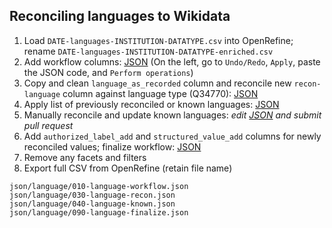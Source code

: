 ## Reconciling languages to Wikidata

1. Load `DATE-languages-INSTITUTION-DATATYPE.csv` into OpenRefine; rename `DATE-languages-INSTITUTION-DATATYPE-enriched.csv`
2. Add workflow columns: [JSON][language_workflow] (On the left, go to `Undo/Redo`, `Apply`, paste the JSON code, and `Perform operations`)
3. Copy and clean `language_as_recorded` column and reconcile new `recon-language` column against language type (Q34770): [JSON][language_recon]
4. Apply list of previously reconciled or known languages: [JSON][language_known]
5. Manually reconcile and update known languages: *edit [JSON][language_known] and submit pull request*
6. Add `authorized_label_add` and `structured_value_add` columns for newly reconciled values; finalize workflow: [JSON][language_finalize]
7. Remove any facets and filters
8. Export full CSV from OpenRefine (retain file name)

[language_workflow]:  json/language/010-language-workflow.json
[language_recon]:     json/language/030-language-recon.json
[language_known]:     json/language/040-language-known.json
[language_finalize]:  json/language/090-language-finalize.json

```
json/language/010-language-workflow.json
json/language/030-language-recon.json
json/language/040-language-known.json
json/language/090-language-finalize.json
```
